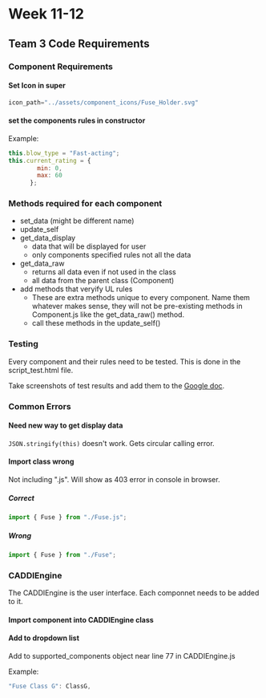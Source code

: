 # Week 11-12

## Team 3 Code Requirements

### Component Requirements
#### Set Icon in super
```JavaScript
icon_path="../assets/component_icons/Fuse_Holder.svg"
```
#### set the components rules in constructor
Example:
```JavaScript
this.blow_type = "Fast-acting";
this.current_rating = {
        min: 0,
        max: 60
      };
```

### Methods required for each component 

* set_data (might be different name)
* update_self
* get_data_display
  * data that will be displayed for user
  * only components specified rules not all the data
* get_data_raw
  * returns all data even if not used in the class
  * all data from the parent class (Component)
* add methods that veryify UL rules
  * These are extra methods unique to every component. Name them whatever makes sense, they will not be pre-existing methods in Component.js like the get_data_raw() method.
  * call these methods in the update_self() 
 
### Testing
Every component and their rules need to be tested. This is done in the script_test.html file. 

Take screenshots of test results and add them to the [Google doc](https://docs.google.com/document/d/1PfHwYXdYXG7enOpExL34GHl3MsXq5j4tDzYi8vV0YOE/edit?usp=sharing).

### Common Errors
#### Need new way to get display data
`JSON.stringify(this)` doesn't work. Gets circular calling error.

#### Import class wrong
Not including ".js". Will show as 403 error in console in browser.

##### Correct
```JavaScript
import { Fuse } from "./Fuse.js";
```

##### Wrong
```JavaScript
import { Fuse } from "./Fuse";
```

### CADDIEngine

The CADDIEngine is the user interface. Each componnet needs to be added to it. 

#### Import component into CADDIEngine class

#### Add to dropdown list
Add to supported_components object near line 77 in CADDIEngine.js

Example:
```JavaScript
"Fuse Class G": ClassG,
```
